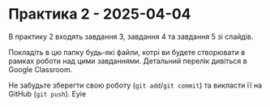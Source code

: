 <!-- @format -->

# Практика 2 - 2025-04-04

В практику 2 входять завдання 3, завдання 4 та завдання 5 зі слайдів.

Покладіть в цю папку будь-які файли, котрі ви будете створювати в рамках роботи над цими завданнями. Детальний перелік дивіться в Google Classroom.

Не забудьте зберегти свою роботу (`git add`/`git commit`) та викласти її на GitHub (`git push`). Еуіе
